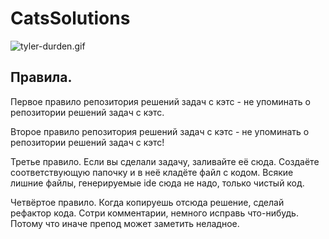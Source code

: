 # CatsSolutions
![tyler-durden.gif](tyler-durden.gif)
## Правила.
Первое правило репозитория решений задач с кэтс - не упоминать о репозитории решений задач с кэтс.

Второе правило репозитория решений задач с кэтс - не упоминать о репозитории решений задач с кэтс!

Третье правило. Если вы сделали задачу, заливайте её сюда. Создаёте соответствующую папочку и в неё кладёте файл с кодом. Всякие лишние файлы, генерируемые ide сюда не надо, только чистый код.

Четвёртое правило. Когда копируешь отсюда решение, сделай рефактор кода. Сотри комментарии, немного исправь что-нибудь. Потому что иначе препод может заметить неладное.
